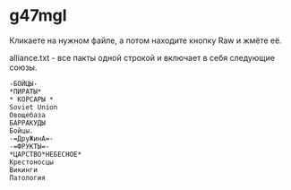 # g47mgl

Кликаете на нужном файле, а потом находите кнопку Raw и жмёте её.

alliance.txt - все пакты одной строкой и включает в себя следующие союзы.
```
-БОЙЦЫ-
*ПИРАТЫ*
* КОРСАРЫ *
Soviet Union
Овощебаза
БАРРАКУДЫ
Бойцы.
-=ДруЖинА=-
-=ФРУКТЫ=-
*ЦАРСТВО*НЕБЕСНОЕ*
Крестоносцы
Викинги
Патология
```
